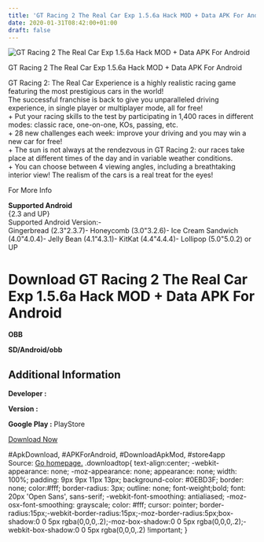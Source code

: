 ```yaml
---
title: 'GT Racing 2 The Real Car Exp 1.5.6a Hack MOD + Data APK For Android'
date: 2020-01-31T08:42:00+01:00
draft: false
---
```


![GT Racing 2 The Real Car Exp 1.5.6a Hack MOD + Data APK For Android](https://i2.wp.com/apkhome.net/wp-content/uploads/2017/05/GT-Racing-2-The-Real-Car-Exp-1.5.6a.png "GT Racing 2 The Real Car Exp 1.5.6a Hack MOD + Data APK For Android")

  

GT Racing 2 The Real Car Exp 1.5.6a Hack MOD + Data APK For Android

GT Racing 2: The Real Car Experience is a highly realistic racing game featuring the most prestigious cars in the world!  
The successful franchise is back to give you unparalleled driving experience, in single player or multiplayer mode, all for free!  
\+ Put your racing skills to the test by participating in 1,400 races in different modes: classic race, one-on-one, KOs, passing, etc.  
\+ 28 new challenges each week: improve your driving and you may win a new car for free!  
\+ The sun is not always at the rendezvous in GT Racing 2: our races take place at different times of the day and in variable weather conditions.  
\+ You can choose between 4 viewing angles, including a breathtaking interior view! The realism of the cars is a real treat for the eyes!

For More Info

**Supported Android**  
{2.3 and UP}  
Supported Android Version:-  
Gingerbread (2.3"2.3.7)- Honeycomb (3.0"3.2.6)- Ice Cream Sandwich (4.0"4.0.4)- Jelly Bean (4.1"4.3.1)- KitKat (4.4"4.4.4)- Lollipop (5.0"5.0.2) or UP

Download GT Racing 2 The Real Car Exp 1.5.6a Hack MOD + Data APK For Android
============================================================================

**OBB**

**SD/Android/obb**

Additional Information
----------------------

**Developer :**

**Version :**

**Google Play :** PlayStore

  

[Download Now](https://store4app.co/post/gt-racing-2-the-real-car-exp-1-5-6a-hack-mod-data-apk-for-android_1573670946)

  
#ApkDownload, #APKForAndroid, #DownloadApkMod, #store4app  
Source: [Go homepage.](https://store4app.co/post/gt-racing-2-the-real-car-exp-1-5-6a-hack-mod-data-apk-for-android_1573670946) .downloadtop{ text-align:center; -webkit-appearance: none; -moz-appearance: none; appearance: none; width: 100%; padding: 9px 9px 11px 13px; background-color: #0EBD3F; border: none; color:#fff; border-radius: 3px; outline: none; font-weight;bold; font: 20px 'Open Sans', sans-serif; -webkit-font-smoothing: antialiased; -moz-osx-font-smoothing: grayscale; color: #fff; cursor: pointer; border-radius:15px;-webkit-border-radius:15px;-moz-border-radius:5px;box-shadow:0 0 5px rgba(0,0,0,.2);-moz-box-shadow:0 0 5px rgba(0,0,0,.2);-webkit-box-shadow:0 0 5px rgba(0,0,0,.2) !important; }